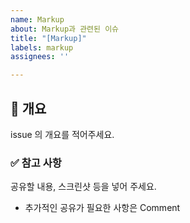 ```yaml
---
name: Markup
about: Markup과 관련된 이슈
title: "[Markup]"
labels: markup
assignees: ''

---
```


## 📌 개요

issue 의 개요를 적어주세요.


### ✅ 참고 사항

공유할 내용, 스크린샷 등을 넣어 주세요.

- 추가적인 공유가 필요한 사항은 Comment
